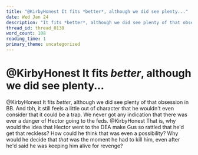 ```yaml
---
title: "@KirbyHonest It fits *better*, although we did see plenty..."
date: Wed Jan 24
description: "It fits *better*, although we did see plenty of that obsession in BB."
thread_id: thread_0138
word_count: 108
reading_time: 1
primary_theme: uncategorized
---
```


# @KirbyHonest It fits *better*, although we did see plenty...

@KirbyHonest It fits *better*, although we did see plenty of that obsession in BB. And tbh, it still feels a little out of character that he wouldn't even consider that it could be a trap. We never got any indication that there was ever a danger of Hector going to the feds. @KirbyHonest That is, why would the idea that Hector went to the DEA make Gus so rattled that he'd get that reckless? How could he think that was even a possibility? Why would he decide that *that* was the moment he had to kill him, even after he'd said he was keeping him alive for revenge?